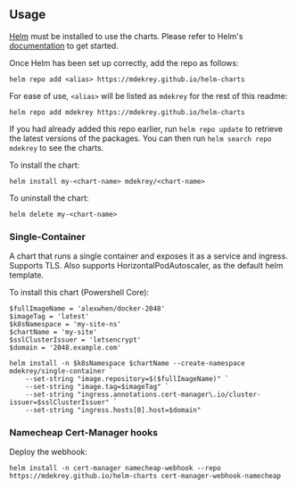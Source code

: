 ## Usage

[Helm](https://helm.sh) must be installed to use the charts.  Please refer to
Helm's [documentation](https://helm.sh/docs) to get started.

Once Helm has been set up correctly, add the repo as follows:

    helm repo add <alias> https://mdekrey.github.io/helm-charts

For ease of use, `<alias>` will be listed as `mdekrey` for the rest of this readme:

    helm repo add mdekrey https://mdekrey.github.io/helm-charts

If you had already added this repo earlier, run `helm repo update` to retrieve
the latest versions of the packages.  You can then run `helm search repo
mdekrey` to see the charts.

To install the <chart-name> chart:

    helm install my-<chart-name> mdekrey/<chart-name>

To uninstall the chart:

    helm delete my-<chart-name>


### Single-Container

A chart that runs a single container and exposes it as a service and ingress. Supports TLS. Also supports HorizontalPodAutoscaler, as the default helm template.

To install this chart (Powershell Core):

    $fullImageName = 'alexwhen/docker-2048'
    $imageTag = 'latest'
    $k8sNamespace = 'my-site-ns'
    $chartName = 'my-site'
    $sslClusterIssuer = 'letsencrypt'
    $domain = '2048.example.com'

    helm install -n $k8sNamespace $chartName --create-namespace mdekrey/single-container `
        --set-string "image.repository=$($fullImageName)" `
        --set-string "image.tag=$imageTag" `
        --set-string "ingress.annotations.cert-manager\.io/cluster-issuer=$sslClusterIssuer" `
        --set-string "ingress.hosts[0].host=$domain"

### Namecheap Cert-Manager hooks

Deploy the webhook:

    helm install -n cert-manager namecheap-webhook --repo https://mdekrey.github.io/helm-charts cert-manager-webhook-namecheap
